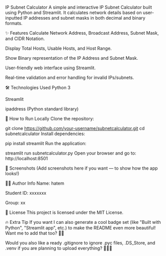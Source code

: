 IP Subnet Calculator
A simple and interactive IP Subnet Calculator built using Python and Streamlit.
It calculates network details based on user-inputted IP addresses and subnet masks in both decimal and binary formats.

✨ Features
Calculate Network Address, Broadcast Address, Subnet Mask, and CIDR Notation.

Display Total Hosts, Usable Hosts, and Host Range.

Show Binary representation of the IP Address and Subnet Mask.

User-friendly web interface using Streamlit.

Real-time validation and error handling for invalid IPs/subnets.

🛠️ Technologies Used
Python 3

Streamlit

ipaddress (Python standard library)

🚀 How to Run Locally
Clone the repository:


git clone https://github.com/your-username/subnetcalculator.git
cd subnetcalculator
Install dependencies:


pip install streamlit
Run the application:


streamlit run subnetcalculator.py
Open your browser and go to:
http://localhost:8501

📸 Screenshots
(Add screenshots here if you want — to show how the app looks!)

🧑‍🎓 Author Info
Name: hatem

Student ID: xxxxxxx

Group: xx

📄 License
This project is licensed under the MIT License.

🔥 Extra Tip
If you want I can also generate a cool badge set (like "Built with Python", "Streamlit app", etc.) to make the README even more beautiful!
Want me to add that too? 🎯🚀

Would you also like a ready .gitignore to ignore .pyc files, .DS_Store, and .venv if you are planning to upload everything? 📁👨‍💻








